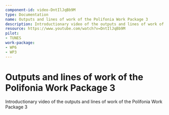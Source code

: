 ```yaml
---
component-id: video-DntIlJqBb9M
type: Documentation
name: Outputs and lines of work of the Polifonia Work Package 3
description: Introductionary video of the outputs and lines of work of the Polifonia Work Package 3
resource: https://www.youtube.com/watch?v=DntIlJqBb9M
pilot:
- TUNES
work-package:
- WP6
- WP3
---
```


# Outputs and lines of work of the Polifonia Work Package 3

Introductionary video of the outputs and lines of work of the Polifonia Work Package 3

